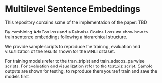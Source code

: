 # Multilevel Sentence Embeddings

This repository contains some of the implementation of the paper: TBD  

By combining AdaCos loss and a Pairwise Cosine Loss we show how to train sentence embeddings following a hierarchical structure.

We provide sample scripts to reproduce the training, evaluation and visualization of the results shown for the MNLI dataset.

For training models refer to the train_triplet and train_adacos_pairwise scripts.
For evaluation and visualization refer to the test_viz script. 
Sample outputs are shown for testing, to reproduce them yourself train and save the models first. 
